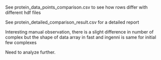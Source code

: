 See protein_data_points_comparison.csv to see how rows differ with different hdf files

See protein_detailed_comparison_result.csv for a detailed report


Interesting manual observation, there is a slight difference in number of complex but the shape of data array in fast and ingenni is same for initial few complexes

Need to analyze further.
